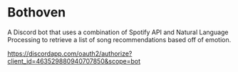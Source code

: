 # Bothoven
A Discord bot that uses a combination of Spotify API and Natural Language Processing to retrieve a list of song recommendations based off of emotion. 

https://discordapp.com/oauth2/authorize?client_id=463529880940707850&scope=bot

